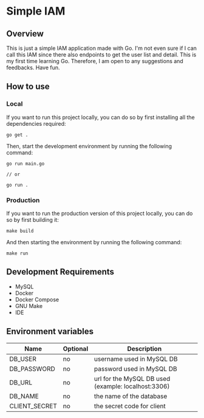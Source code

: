 # Simple IAM

## Overview

This is just a simple IAM application made with Go. I'm not even sure if I can call this IAM since there also endpoints to get the user list and detail. This is my first time learning Go. Therefore, I am open to any suggestions and feedbacks. Have fun.

## How to use

### Local

If you want to run this project locally, you can do so by first installing all the dependencies required:

```
go get .
```

Then, start the development environment by running the following command:

```
go run main.go

// or

go run .
```

### Production

If you want to run the production version of this project locally, you can do so by first building it:

```
make build
```

And then starting the environment by running the following command:

```
make run
```

## Development Requirements

- MySQL
- Docker
- Docker Compose
- GNU Make
- IDE

## Environment variables

| Name          | Optional | Description                                         |
| ------------- | -------- | --------------------------------------------------- |
| DB_USER       | no       | username used in MySQL DB                           |
| DB_PASSWORD   | no       | password used in MySQL DB                           |
| DB_URL        | no       | url for the MySQL DB used (example: localhost:3306) |
| DB_NAME       | no       | the name of the database                            |
| CLIENT_SECRET | no       | the secret code for client                          |

